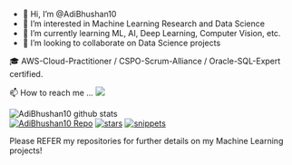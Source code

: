 - 👋 Hi, I’m @AdiBhushan10
- 👀 I’m interested in Machine Learning Research and Data Science
- 🌱 I’m currently learning ML, AI, Deep Learning, Computer Vision, etc.
- 💞️ I’m looking to collaborate on Data Science projects

🎓  AWS-Cloud-Practitioner / CSPO-Scrum-Alliance / Oracle-SQL-Expert certified.

<p>
📫 How to reach me ... <a href="https://www.linkedin.com/in/adybhushan/"><img src="https://img.shields.io/badge/-Feed|LinkedIn%20-0077B5?style=flat&logo=Linkedin&logoColor=white"/></a>
</p>

<!---
AdiBhushan10/AdiBhushan10 is a ✨ special ✨ repository because its `README.md` (this file) appears on your GitHub profile.
You can click the Preview link to take a look at your changes.
--->

![AdiBhushan10 github stats](https://github-readme-stats.vercel.app/api?username=AdiBhushan10&show_icons=true&theme=buefy&count_private=true)  
[![AdiBhushan10 Repo](https://img.shields.io/static/v1?label=AdiBhushan10&message=machinelearning&color=red&logo=github)](https://github.com/AdiBhushan10?tab=repositories)
[![stars](https://img.shields.io/github/stars/AdiBhushan10?style=social)](https://github.com/AdiBhushan10/stars)
[![snippets](https://img.shields.io/static/v1?label=codesnippets&message=templates&color=red&logo=github)](https://github.com/AdiBhushan10/Hello-World-Of-Data-Science)

Please REFER my repositories for further details on my Machine Learning projects!

